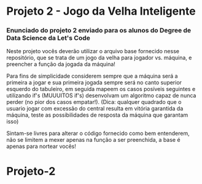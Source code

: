 # Projeto 2 - Jogo da Velha Inteligente

### Enunciado do projeto 2 enviado para os alunos do Degree de Data Science da Let's Code

Neste projeto vocês deverão utilizar o arquivo base fornecido nesse repositório, que se trata de um jogo da velha para jogador vs. máquina, e preencher a função da jogada da máquina!

Para fins de simplicidade considerem sempre que a máquina será a primeira a jogar e sua primeira jogada sempre será no canto superior esquerdo do tabuleiro, em seguida mapeem os casos posíveis seguintes e utilizando if's (MUUUITOS if's) desenvolvam um algoritmo capaz de nunca perder (no pior dos casos empatar!). (Dica: qualquer quadrado que o usuario jogar com excessão do central resulta em vitória garantida da máquina, teste as possibilidades de resposta da máquina que garantam isso)

Sintam-se livres para alterar o código fornecido como bem entenderem, não se limitem a mexer apenas na função a ser preenchida, a base é apenas para nortear vocês!
# Projeto-2
